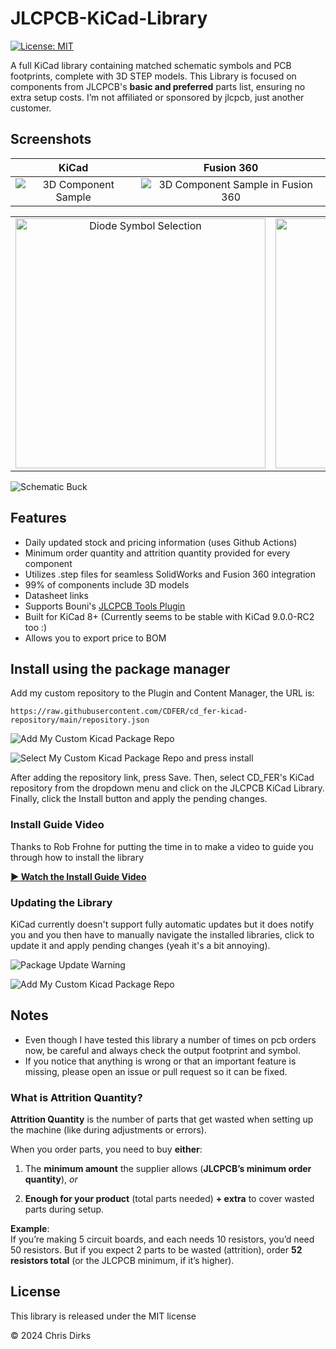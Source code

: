 # JLCPCB-KiCad-Library

[![License: MIT](https://img.shields.io/badge/License-MIT-green.svg)](https://opensource.org/licenses/MIT)

A full KiCad library containing matched schematic symbols and PCB footprints, complete with 3D STEP models. This Library is focused on components from JLCPCB's **basic and preferred** parts list, ensuring no extra setup costs.  I’m not affiliated or sponsored by jlcpcb, just another customer.

## Screenshots

| KiCad | Fusion 360 |
|:-------------------------:|:-------------------------:|
|![3D Component Sample](images/3D_Sample.avif)|![3D Component Sample in Fusion 360](images/3D_Sample_Fusion360.avif)|

| | |
|:-------------------------:|:-------------------------:|
|<img width="400" alt="Diode Symbol Selection" src="images/Choose_Symbol_SS54.avif">|<img width="400" alt="Buck Converter Symbol Selection" src="images/Choose_Symbol_Buck.avif">|

![Schematic Buck](images/Schematic_Buck.avif)

## Features

* Daily updated stock and pricing information (uses Github Actions)
* Minimum order quantity and attrition quantity provided for every component
* Utilizes .step files for seamless SolidWorks and Fusion 360 integration
* 99% of components include 3D models
* Datasheet links
* Supports Bouni's [JLCPCB Tools Plugin](https://github.com/Bouni/kicad-jlcpcb-tools)
* Built for KiCad 8+ (Currently seems to be stable with KiCad 9.0.0-RC2 too :)
* Allows you to export price to BOM

## Install using the package manager

Add my custom repository to the Plugin and Content Manager, the URL is:

```
https://raw.githubusercontent.com/CDFER/cd_fer-kicad-repository/main/repository.json
```

![Add My Custom Kicad Package Repo](images/Add_Custom_Repo.avif)

![Select My Custom Kicad Package Repo and press install](images/Select_Custom_Repo.avif)

After adding the repository link, press Save. Then, select CD_FER's KiCad repository from the dropdown menu and click on the JLCPCB KiCad Library. Finally, click the Install button and apply the pending changes.

### Install Guide Video

Thanks to Rob Frohne for putting the time in to make a video to guide you through how to install the library

[**▶️ Watch the Install Guide Video**](https://www.youtube.com/watch?v=Bf6XzcvVBs4)

### Updating the Library

KiCad currently doesn't support fully automatic updates but it does notify you and you then have to manually navigate the installed libraries, click to update it and apply pending changes (yeah it's a bit annoying).

![Package Update Warning](images/Update_Package_Warning.avif)

![Add My Custom Kicad Package Repo](images/Update_Package.avif)

## Notes

* Even though I have tested this library a number of times on pcb orders now, be careful and always check the output footprint and symbol.
* If you notice that anything is wrong or that an important feature is missing, please open an issue or pull request so it can be fixed.

### What is Attrition Quantity?

**Attrition Quantity** is the number of parts that get wasted when setting up the machine (like during adjustments or errors).  

When you order parts, you need to buy **either**:  

1. The **minimum amount** the supplier allows (**JLCPCB’s minimum order quantity**), *or*

2. **Enough for your product** (total parts needed) **+ extra** to cover wasted parts during setup.  

**Example**:  
If you’re making 5 circuit boards, and each needs 10 resistors, you’d need 50 resistors. But if you expect 2 parts to be wasted (attrition), order **52 resistors total** (or the JLCPCB minimum, if it’s higher).  

## License

This library is released under the MIT license

© 2024 Chris Dirks
